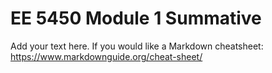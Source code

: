 # EE 5450 Module 1 Summative
Add your text here.  If you would like a Markdown cheatsheet: https://www.markdownguide.org/cheat-sheet/

